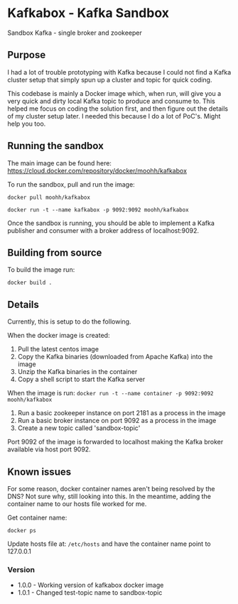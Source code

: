 # Kafkabox - Kafka Sandbox
Sandbox Kafka - single broker and zookeeper

## Purpose

I had a lot of trouble prototyping with Kafka because I could not find a Kafka cluster setup that simply spun up a cluster and topic for quick coding.

This codebase is mainly a Docker image which, when run, will give you a very quick and dirty local Kafka topic to produce and consume to. This helped me focus on coding the solution first, and then figure out the details of my cluster setup later. I needed this because I do a lot of PoC's. Might help you too.

## Running the sandbox

The main image can be found here: https://cloud.docker.com/repository/docker/moohh/kafkabox

To run the sandbox, pull and run the image:

```
docker pull moohh/kafkabox

docker run -t --name kafkabox -p 9092:9092 moohh/kafkabox
```

Once the sandbox is running, you should be able to implement a Kafka publisher and consumer with a broker address of localhost:9092.

## Building from source

To build the image run:

`
docker build .
`

## Details

Currently, this is setup to do the following.

When the docker image is created:
1. Pull the latest centos image
2. Copy the Kafka binaries (downloaded from Apache Kafka) into the image
3. Unzip the Kafka binaries in the container
4. Copy a shell script to start the Kafka server

When the image is run:
`docker run -t --name container -p 9092:9092 moohh/kafkabox`
1. Run a basic zookeeper instance on port 2181  as a process in the image
2. Run a basic broker instance on port 9092 as a process in the image
3. Create a new topic called 'sandbox-topic'

Port 9092 of the image is forwarded to localhost making the Kafka broker available via host port 9092.

## Known issues

For some reason, docker container names aren't being resolved by the DNS? Not sure why, still looking into this. In the meantime, adding the container name to our hosts file worked for me.

Get container name:

`docker ps`

Update hosts file at: `/etc/hosts` and have the container name point to 127.0.0.1


### Version

- 1.0.0 - Working version of kafkabox docker image
- 1.0.1 - Changed test-topic name to sandbox-topic